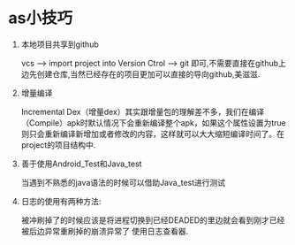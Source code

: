 # as小技巧

1. 本地项目共享到github

	vcs --> import project into Version Ctrol --> git 即可,不需要直接在github上边先创建仓库,当然已经存在的项目更加可以直接的导向github,美滋滋.

2. 增量编译

	Incremental Dex（增量dex）其实跟增量包的理解差不多，我们在编译（Compile）apk时默认情况下会重新编译整个apk，如果这个属性设置为true则只会重新编译新增加或者修改的内容，这样就可以大大缩短编译时间了。在project的项目结构中.

3. 善于使用Android_Test和Java_test

	当遇到不熟悉的java语法的时候可以借助Java_test进行测试

4. 日志的使用有两种方法:

	被冲刷掉了的时候应该是将进程切换到已经DEADED的里边就会看到刚才已经被后边异常重刷掉的崩溃异常了
	使用日志查看器.
	